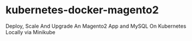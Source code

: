 # kubernetes-docker-magento2

Deploy, Scale And Upgrade An Magento2 App and MySQL On Kubernetes Locally via Minikube
